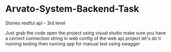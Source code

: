 # Arvato-System-Backend-Task
Stories restful api - 3rd level


Just grab the code open the project using visual studio 
make sure you have a correct connection string in web config of the web api project 
let's do it running testing then running app for manual test using swagger 
